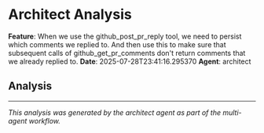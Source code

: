 # Architect Analysis

**Feature**: When we use the github_post_pr_reply tool, we need to persist which comments we replied to. And then use this to make sure that subsequent calls of github_get_pr_comments don't return comments that we already replied to.
**Date**: 2025-07-28T23:41:16.295370
**Agent**: architect

## Analysis



---
*This analysis was generated by the architect agent as part of the multi-agent workflow.*
